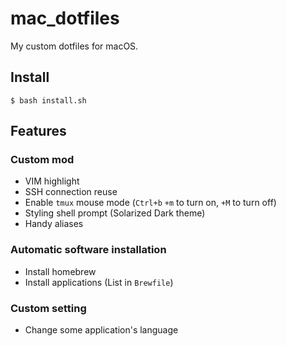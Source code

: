 # mac_dotfiles

My custom dotfiles for macOS.

## Install

```shell
$ bash install.sh
```

## Features

### Custom mod
- VIM highlight
- SSH connection reuse
- Enable `tmux` mouse mode (`Ctrl+b` `+m` to turn on, `+M` to turn off)
- Styling shell prompt (Solarized Dark theme)
- Handy aliases

### Automatic software installation
- Install homebrew
- Install applications (List in `Brewfile`)

### Custom setting
- Change some application's language
